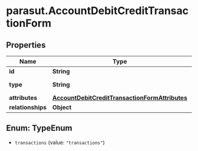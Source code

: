 # parasut.AccountDebitCreditTransactionForm

## Properties
Name | Type | Description | Notes
------------ | ------------- | ------------- | -------------
**id** | **String** |  | [optional] 
**type** | **String** | Type of the resource | [optional] 
**attributes** | [**AccountDebitCreditTransactionFormAttributes**](AccountDebitCreditTransactionFormAttributes.md) |  | 
**relationships** | **Object** |  | [optional] 


<a name="TypeEnum"></a>
## Enum: TypeEnum


* `transactions` (value: `"transactions"`)




